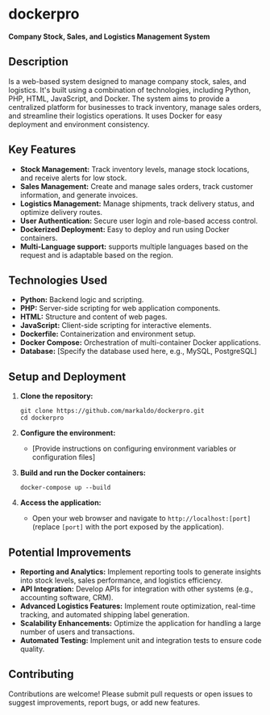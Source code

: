 # dockerpro

**Company Stock, Sales, and Logistics Management System**

## Description

Is a web-based system designed to manage company stock, sales, and logistics. It's built using a combination of technologies, including Python, PHP, HTML, JavaScript, and Docker. The system aims to provide a centralized platform for businesses to track inventory, manage sales orders, and streamline their logistics operations. It uses Docker for easy deployment and environment consistency.

## Key Features

*   **Stock Management:**  Track inventory levels, manage stock locations, and receive alerts for low stock.
*   **Sales Management:**  Create and manage sales orders, track customer information, and generate invoices.
*   **Logistics Management:**  Manage shipments, track delivery status, and optimize delivery routes.
*   **User Authentication:** Secure user login and role-based access control.
*   **Dockerized Deployment:**  Easy to deploy and run using Docker containers.
*   **Multi-Language support:** supports multiple languages based on the request and is adaptable based on the region.

## Technologies Used

*   **Python:** Backend logic and scripting.
*   **PHP:** Server-side scripting for web application components.
*   **HTML:**  Structure and content of web pages.
*   **JavaScript:** Client-side scripting for interactive elements.
*   **Dockerfile:** Containerization and environment setup.
*   **Docker Compose:** Orchestration of multi-container Docker applications.
*   **Database:** [Specify the database used here, e.g., MySQL, PostgreSQL]

## Setup and Deployment

1.  **Clone the repository:**
    ```
    git clone https://github.com/markaldo/dockerpro.git
    cd dockerpro
    ```

2.  **Configure the environment:**
    *   [Provide instructions on configuring environment variables or configuration files]

3.  **Build and run the Docker containers:**
    ```
    docker-compose up --build
    ```

4.  **Access the application:**
    *   Open your web browser and navigate to `http://localhost:[port]` (replace `[port]` with the port exposed by the application).

## Potential Improvements

*   **Reporting and Analytics:** Implement reporting tools to generate insights into stock levels, sales performance, and logistics efficiency.
*   **API Integration:**  Develop APIs for integration with other systems (e.g., accounting software, CRM).
*   **Advanced Logistics Features:**  Implement route optimization, real-time tracking, and automated shipping label generation.
*   **Scalability Enhancements:**  Optimize the application for handling a large number of users and transactions.
*   **Automated Testing:** Implement unit and integration tests to ensure code quality.

## Contributing

Contributions are welcome! Please submit pull requests or open issues to suggest improvements, report bugs, or add new features.
